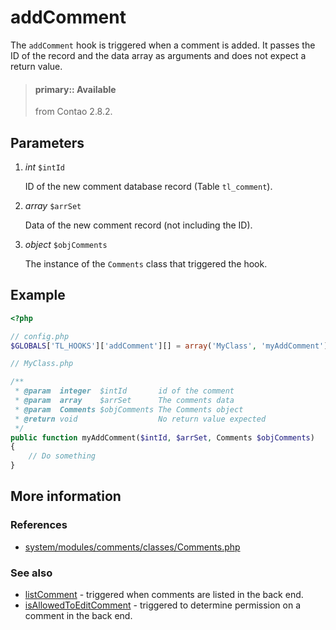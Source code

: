 # addComment

The `addComment` hook is triggered when a comment is added. It passes the ID of
the record and the data array as arguments and does not expect a return value.

> #### primary:: Available   
> from Contao 2.8.2.


## Parameters

1. *int* `$intId`

    ID of the new comment database record (Table `tl_comment`).

2. *array* `$arrSet`

    Data of the new comment record (not including the ID).
    
3. *object* `$objComments`

    The instance of the `Comments` class that triggered the hook.


## Example

```php
<?php

// config.php
$GLOBALS['TL_HOOKS']['addComment'][] = array('MyClass', 'myAddComment');

// MyClass.php

/**
 * @param  integer  $intId       id of the comment
 * @param  array    $arrSet      The comments data
 * @param  Comments $objComments The Comments object
 * @return void                  No return value expected
 */
public function myAddComment($intId, $arrSet, Comments $objComments)
{
    // Do something
}
```


## More information


### References

- [system/modules/comments/classes/Comments.php](https://github.com/contao/core/blob/3.5.0/system/modules/comments/classes/Comments.php#L367-L374)


### See also

- [listComment](listComments.md) - triggered when comments are listed in the back end.
- [isAllowedToEditComment](isAllowedToEditComment.md) - triggered to determine permission on a comment in the back end.
